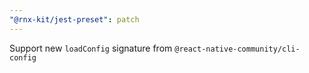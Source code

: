 ```yaml
---
"@rnx-kit/jest-preset": patch
---
```


Support new `loadConfig` signature from `@react-native-community/cli-config`
